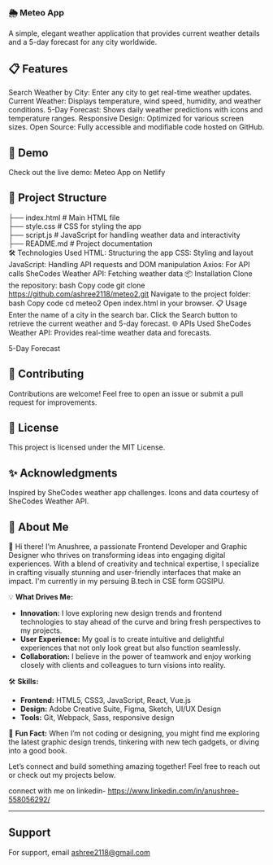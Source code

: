 
### 🌦️ Meteo App
A simple, elegant weather application that provides current weather details and a 5-day forecast for any city worldwide.

## 📋 Features
Search Weather by City: Enter any city to get real-time weather updates.
Current Weather: Displays temperature, wind speed, humidity, and weather conditions.
5-Day Forecast: Shows daily weather predictions with icons and temperature ranges.
Responsive Design: Optimized for various screen sizes.
Open Source: Fully accessible and modifiable code hosted on GitHub.
## 🚀 Demo
Check out the live demo: Meteo App on Netlify

## 📂 Project Structure


├── index.html           # Main HTML file  
├── style.css            # CSS for styling the app  
├── script.js            # JavaScript for handling weather data and interactivity  
├── README.md            # Project documentation  
🛠️ Technologies Used
HTML: Structuring the app
CSS: Styling and layout
JavaScript: Handling API requests and DOM manipulation
Axios: For API calls
SheCodes Weather API: Fetching weather data
📦 Installation
Clone the repository:
bash
Copy code
git clone https://github.com/ashree2118/meteo2.git
Navigate to the project folder:
bash
Copy code
cd meteo2
Open index.html in your browser.
📋 Usage
Enter the name of a city in the search bar.
Click the Search button to retrieve the current weather and 5-day forecast.
🌐 APIs Used
SheCodes Weather API: Provides real-time weather data and forecasts.


5-Day Forecast

## 🤝 Contributing
Contributions are welcome! Feel free to open an issue or submit a pull request for improvements.

## 📝 License
This project is licensed under the MIT License.

## ✨ Acknowledgments
Inspired by SheCodes weather app challenges.
Icons and data courtesy of SheCodes Weather API.


    
## 🚀 About Me


👋 Hi there! I’m Anushree, a passionate Frontend Developer and Graphic Designer who thrives on transforming ideas into engaging digital experiences. With a blend of creativity and technical expertise, I specialize in crafting visually stunning and user-friendly interfaces that make an impact. I'm currently in my persuing B.tech in CSE form GGSIPU.

💡 **What Drives Me:**
- **Innovation:** I love exploring new design trends and frontend technologies to stay ahead of the curve and bring fresh perspectives to my projects.
- **User Experience:** My goal is to create intuitive and delightful experiences that not only look great but also function seamlessly.
- **Collaboration:** I believe in the power of teamwork and enjoy working closely with clients and colleagues to turn visions into reality.

🛠️ **Skills:**
- **Frontend:** HTML5, CSS3, JavaScript, React, Vue.js
- **Design:** Adobe Creative Suite, Figma, Sketch, UI/UX Design
- **Tools:** Git, Webpack, Sass, responsive design

🌟 **Fun Fact:** When I’m not coding or designing, you might find me exploring the latest graphic design trends, tinkering with new tech gadgets, or diving into a good book.

Let’s connect and build something amazing together! Feel free to reach out or check out my projects below.

connect with me on linkedin- https://www.linkedin.com/in/anushree-558056292/

---



## Support

For support, email ashree2118@gmail.com
